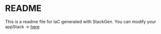 # README
This is a readme file for IaC generated with StackGen.
You can modify your appStack -> [here](http://main.dev.stackgen.com/appstacks/ee1fb968-5c31-43aa-8668-6532571099f2)
